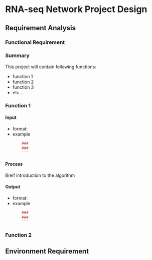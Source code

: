 # RNA-seq Network Project Design 

## Requirement Analysis

### Functional Requirement

### Summary

This project will contain following functions:
- function 1
- function 2
- function 3
- etc...

### Function 1

#### Input
- format:
- example
	```r
		### 
		### 
		```
	
#### Process

Breif introduction to the algorithm

#### Output
- format:
- example
	```r
		### 
		### 
		```

### Function 2

## Environment Requirement


<!--stackedit_data:
eyJoaXN0b3J5IjpbLTE2MDA1NjQxMjNdfQ==
-->
